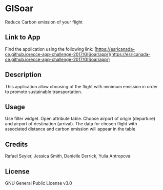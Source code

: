 # GISoar
Reduce Carbon emission of your flight
## Link to App
Find the application using the following link: [https://esricanada-ce.github.io/ecce-app-challenge-2017/GISoar/app/](https://esricanada-ce.github.io/ecce-app-challenge-2017/GISoar/app/)
## Description
This application allow choosing of the flight with minimum emission in order to promote sustainable transportation.
## Usage
Use filter widget. Open attribute table. Choose airport of origin (departure) and airport of destination (arrival). The data for chosen flight with associated distance and carbon emission will appear in the table.
## Credits
Rafael Seyler, Jessica Smith, Danielle Derrick, Yulia Antropova
## License
GNU General Public License v3.0

